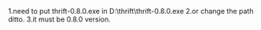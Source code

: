 1.need to put thrift-0.8.0.exe in D:\thrift\thrift-0.8.0.exe
2.or change the path ditto.
3.it must be 0.8.0 version.